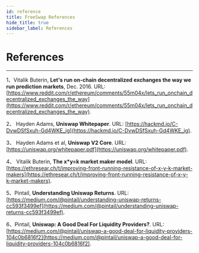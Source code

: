 ```yaml
---
id: reference
title: FreeSwap References
hide_title: true
sidebar_label: References
---
```


<div  className="title">
  <h1> References </h1>
</div>

_______________________

1、Vitalik Buterin, **Let's run on-chain decentralized exchanges the way we run prediction markets**, Dec. 2016. URL: [https://www.reddit.com/r/ethereum/comments/55m04x/lets_run_onchain_decentralized_exchanges_the_way](https://www.reddit.com/r/ethereum/comments/55m04x/lets_run_onchain_decentralized_exchanges_the_way).

2、 Hayden Adams, **Uniswap Whitepaper**. URL: [https://hackmd.io/C-DvwDSfSxuh-Gd4WKE_ig](https://hackmd.io/C-DvwDSfSxuh-Gd4WKE_ig).

3、 Hayden Adams et al, **Uniswap V2 Core**. URL: [https://uniswap.org/whitepaper.pdf](https://uniswap.org/whitepaper.pdf).

4、 Vitalik Buterin, **The x*y=k market maker model**. URL: [https://ethresear.ch/t/improving-front-running-resistance-of-x-y-k-market-makers](https://ethresear.ch/t/improving-front-running-resistance-of-x-y-k-market-makers).

5、Pintail, **Understanding Uniswap Returns**. URL: [https://medium.com/@pintail/understanding-uniswap-returns-cc593f3499ef](https://medium.com/@pintail/understanding-uniswap-returns-cc593f3499ef).

6、Pintail, **Uniswap: A Good Deal For Liquidity Providers?**. URL: [https://medium.com/@pintail/uniswap-a-good-deal-for-liquidity-providers-104c0b6816f2](https://medium.com/@pintail/uniswap-a-good-deal-for-liquidity-providers-104c0b6816f2).
